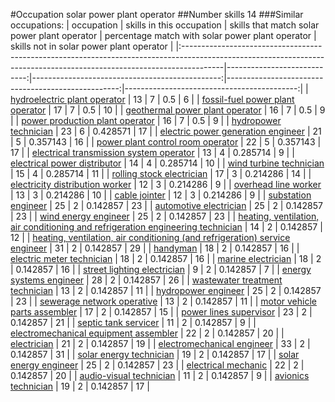 #Occupation solar power plant operator
##Number skills 14
###Similar occupations:
| occupation                                                                                                                                                            |   skills in this occupation |   skills that match solar power plant operator |   percentage match with solar power plant operator |   skills not in solar power plant operator |
|:----------------------------------------------------------------------------------------------------------------------------------------------------------------------|----------------------------:|-----------------------------------------------:|---------------------------------------------------:|-------------------------------------------:|
| [hydroelectric plant operator](hydroelectric_plant_operator.md)                                                                                                       |                          13 |                                              7 |                                           0.5      |                                          6 |
| [fossil-fuel power plant operator](fossil-fuel_power_plant_operator.md)                                                                                               |                          17 |                                              7 |                                           0.5      |                                         10 |
| [geothermal power plant operator](geothermal_power_plant_operator.md)                                                                                                 |                          16 |                                              7 |                                           0.5      |                                          9 |
| [power production plant operator](power_production_plant_operator.md)                                                                                                 |                          16 |                                              7 |                                           0.5      |                                          9 |
| [hydropower technician](hydropower_technician.md)                                                                                                                     |                          23 |                                              6 |                                           0.428571 |                                         17 |
| [electric power generation engineer](electric_power_generation_engineer.md)                                                                                           |                          21 |                                              5 |                                           0.357143 |                                         16 |
| [power plant control room operator](power_plant_control_room_operator.md)                                                                                             |                          22 |                                              5 |                                           0.357143 |                                         17 |
| [electrical transmission system operator](electrical_transmission_system_operator.md)                                                                                 |                          13 |                                              4 |                                           0.285714 |                                          9 |
| [electrical power distributor](electrical_power_distributor.md)                                                                                                       |                          14 |                                              4 |                                           0.285714 |                                         10 |
| [wind turbine technician](wind_turbine_technician.md)                                                                                                                 |                          15 |                                              4 |                                           0.285714 |                                         11 |
| [rolling stock electrician](rolling_stock_electrician.md)                                                                                                             |                          17 |                                              3 |                                           0.214286 |                                         14 |
| [electricity distribution worker](electricity_distribution_worker.md)                                                                                                 |                          12 |                                              3 |                                           0.214286 |                                          9 |
| [overhead line worker](overhead_line_worker.md)                                                                                                                       |                          13 |                                              3 |                                           0.214286 |                                         10 |
| [cable jointer](cable_jointer.md)                                                                                                                                     |                          12 |                                              3 |                                           0.214286 |                                          9 |
| [substation engineer](substation_engineer.md)                                                                                                                         |                          25 |                                              2 |                                           0.142857 |                                         23 |
| [automotive electrician](automotive_electrician.md)                                                                                                                   |                          25 |                                              2 |                                           0.142857 |                                         23 |
| [wind energy engineer](wind_energy_engineer.md)                                                                                                                       |                          25 |                                              2 |                                           0.142857 |                                         23 |
| [heating, ventilation, air conditioning and refrigeration engineering technician](heating,_ventilation,_air_conditioning_and_refrigeration_engineering_technician.md) |                          14 |                                              2 |                                           0.142857 |                                         12 |
| [heating, ventilation, air conditioning (and refrigeration) service engineer](heating,_ventilation,_air_conditioning_(and_refrigeration)_service_engineer.md)         |                          31 |                                              2 |                                           0.142857 |                                         29 |
| [handyman](handyman.md)                                                                                                                                               |                          18 |                                              2 |                                           0.142857 |                                         16 |
| [electric meter technician](electric_meter_technician.md)                                                                                                             |                          18 |                                              2 |                                           0.142857 |                                         16 |
| [marine electrician](marine_electrician.md)                                                                                                                           |                          18 |                                              2 |                                           0.142857 |                                         16 |
| [street lighting electrician](street_lighting_electrician.md)                                                                                                         |                           9 |                                              2 |                                           0.142857 |                                          7 |
| [energy systems engineer](energy_systems_engineer.md)                                                                                                                 |                          28 |                                              2 |                                           0.142857 |                                         26 |
| [wastewater treatment technician](wastewater_treatment_technician.md)                                                                                                 |                          13 |                                              2 |                                           0.142857 |                                         11 |
| [hydropower engineer](hydropower_engineer.md)                                                                                                                         |                          25 |                                              2 |                                           0.142857 |                                         23 |
| [sewerage network operative](sewerage_network_operative.md)                                                                                                           |                          13 |                                              2 |                                           0.142857 |                                         11 |
| [motor vehicle parts assembler](motor_vehicle_parts_assembler.md)                                                                                                     |                          17 |                                              2 |                                           0.142857 |                                         15 |
| [power lines supervisor](power_lines_supervisor.md)                                                                                                                   |                          23 |                                              2 |                                           0.142857 |                                         21 |
| [septic tank servicer](septic_tank_servicer.md)                                                                                                                       |                          11 |                                              2 |                                           0.142857 |                                          9 |
| [electromechanical equipment assembler](electromechanical_equipment_assembler.md)                                                                                     |                          22 |                                              2 |                                           0.142857 |                                         20 |
| [electrician](electrician.md)                                                                                                                                         |                          21 |                                              2 |                                           0.142857 |                                         19 |
| [electromechanical engineer](electromechanical_engineer.md)                                                                                                           |                          33 |                                              2 |                                           0.142857 |                                         31 |
| [solar energy technician](solar_energy_technician.md)                                                                                                                 |                          19 |                                              2 |                                           0.142857 |                                         17 |
| [solar energy engineer](solar_energy_engineer.md)                                                                                                                     |                          25 |                                              2 |                                           0.142857 |                                         23 |
| [electrical mechanic](electrical_mechanic.md)                                                                                                                         |                          22 |                                              2 |                                           0.142857 |                                         20 |
| [audio-visual technician](audio-visual_technician.md)                                                                                                                 |                          11 |                                              2 |                                           0.142857 |                                          9 |
| [avionics technician](avionics_technician.md)                                                                                                                         |                          19 |                                              2 |                                           0.142857 |                                         17 |
